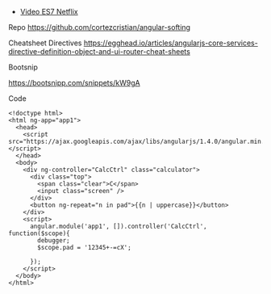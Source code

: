 - [Video ES7 Netflix](https://www.youtube.com/watch?v=lil4YCCXRYc)

Repo
https://github.com/cortezcristian/angular-softing

Cheatsheet Directives
https://egghead.io/articles/angularjs-core-services-directive-definition-object-and-ui-router-cheat-sheets


Bootsnip

https://bootsnipp.com/snippets/kW9gA

Code

```
<!doctype html>
<html ng-app="app1">
  <head>
    <script src="https://ajax.googleapis.com/ajax/libs/angularjs/1.4.0/angular.min.js"></script>
  </head>
  <body>
    <div ng-controller="CalcCtrl" class="calculator">
      <div class="top">
        <span class="clear">C</span>
        <input class="screen" />
      </div>
      <button ng-repeat="n in pad">{{n | uppercase}}</button>
    </div>
    <script>
      angular.module('app1', []).controller('CalcCtrl', function($scope){
        debugger;
        $scope.pad = '12345+-=cX';

      });
    </script>
  </body>
</html>

```
